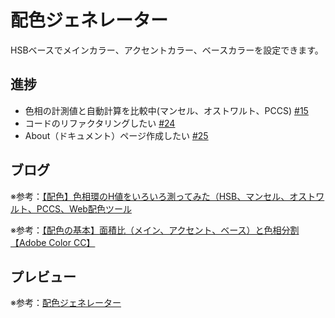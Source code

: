 # 配色ジェネレーター

HSBベースでメインカラー、アクセントカラー、ベースカラーを設定できます。

## 進捗

* 色相の計測値と自動計算を比較中(マンセル、オストワルト、PCCS) [#15](https://github.com/ryo-i/color-scheme-generator/issues/15)
* コードのリファクタリングしたい [#24](https://github.com/ryo-i/color-scheme-generator/issues/24)
* About（ドキュメント）ページ作成したい [#25](https://github.com/ryo-i/color-scheme-generator/issues/25)

## ブログ

※参考：[【配色】色相環のH値をいろいろ測ってみた（HSB、マンセル、オストワルト、PCCS、Web配色ツール](https://www.i-ryo.com/entry/2019/02/24/211711)

※参考：[【配色の基本】面積比（メイン、アクセント、ベース）と色相分割【Adobe Color CC】](https://www.i-ryo.com/entry/2019/02/28/215606)

## プレビュー

※参考：[配色ジェネレーター](https://color-scheme-generator.vercel.app)